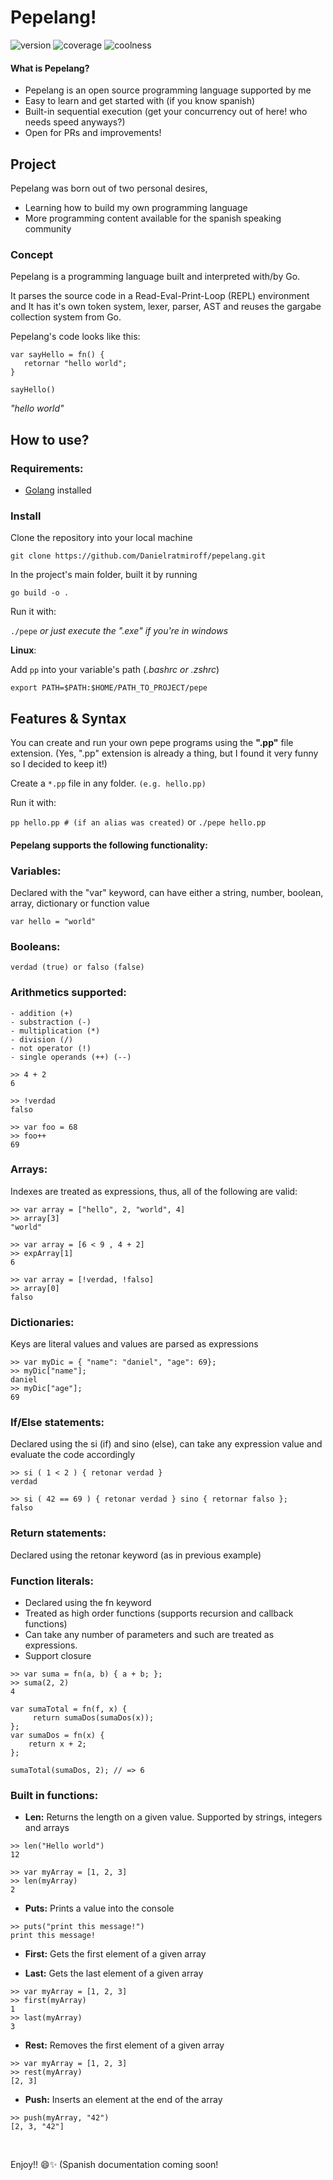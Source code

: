 # Pepelang!
![version](https://img.shields.io/badge/version-0.3-green)
![coverage](https://img.shields.io/badge/coverage-85-yellowgreen)
![coolness](https://img.shields.io/badge/coolness-99-blue)


#### What is Pepelang?
 - Pepelang is an open source programming language supported by me 
 - Easy to learn and get started with (if you know spanish) 
 - Built-in sequential execution (get your concurrency out of here! who needs speed anyways?)
 - Open for PRs and improvements!

## Project
Pepelang was born out of two personal desires, 
- Learning how to build my own programming language 
- More programming content available for the spanish speaking community

### Concept
Pepelang is a programming language built and interpreted with/by Go.

It parses the source code in a Read-Eval-Print-Loop (REPL) environment and It has it's own token system, lexer, parser, AST and reuses the gargabe collection system from Go. 

Pepelang's code looks like this:

```
var sayHello = fn() { 
   retornar "hello world";
}

sayHello()
```
    
*"hello world"*
    
## How to use?

### Requirements:
- [Golang](https://go.dev/) installed 

### Install
Clone the repository into your local machine

`git clone https://github.com/Danielratmiroff/pepelang.git`
 
In the project's main folder, built it by running 

`go build -o .`

Run it with:

`./pepe` 
*or just execute the ".exe" if you're in windows*

**Linux**:

Add `pp` into your variable's path (*.bashrc or .zshrc*)

`export PATH=$PATH:$HOME/PATH_TO_PROJECT/pepe`

## Features & Syntax
You can create and run your own pepe programs using the **".pp"** file extension. (Yes, ".pp" extension is already a thing, but I found it very funny so I decided to keep it!)

Create a `*.pp` file in any folder. `(e.g. hello.pp)`

Run it with:

`pp hello.pp # (if an alias was created)` or `./pepe hello.pp`

#### Pepelang supports the following functionality:

### Variables:

Declared with the "var" keyword, can have either a string, number, boolean, array, dictionary or function value

```
var hello = "world"
```

### Booleans:

```
verdad (true) or falso (false)
```

### Arithmetics supported:
	- addition (+)
	- substraction (-)
	- multiplication (*)
	- division (/)
	- not operator (!)
	- single operands (++) (--)
	
```
>> 4 + 2
6
```

```
>> !verdad
falso
```

```
>> var foo = 68
>> foo++
69
```

### Arrays:

Indexes are treated as expressions, thus, all of the following are valid:

```
>> var array = ["hello", 2, "world", 4]
>> array[3]
"world"
```

```
>> var array = [6 < 9 , 4 + 2]
>> expArray[1]
6
```
```
>> var array = [!verdad, !falso]
>> array[0]
falso
```

### Dictionaries:

Keys are literal values and values are parsed as expressions

```
>> var myDic = { "name": "daniel", "age": 69}; 
>> myDic["name"];
daniel 
>> myDic["age"]; 
69 
```

### If/Else statements:

Declared using the si (if) and sino (else), can take any expression value and evaluate the code accordingly

```
>> si ( 1 < 2 ) { retonar verdad }
verdad
```

```
>> si ( 42 == 69 ) { retonar verdad } sino { retornar falso };
falso
```

### Return statements:

Declared using the retonar keyword (as in previous example)

### Function literals:
- Declared using the fn keyword
- Treated as high order functions (supports recursion and callback functions)
- Can take any number of parameters and such are treated as expressions.
- Support closure

```
>> var suma = fn(a, b) { a + b; };
>> suma(2, 2)
4
```

```
var sumaTotal = fn(f, x) { 
	 return sumaDos(sumaDos(x)); 
}; 
var sumaDos = fn(x) { 
	return x + 2; 
}; 

sumaTotal(sumaDos, 2); // => 6
```


### Built in functions:

- **Len:**
Returns the length on a given value. Supported by strings, integers and arrays

```
>> len("Hello world")
12
```

```
>> var myArray = [1, 2, 3]
>> len(myArray)
2
```

- **Puts:**
Prints a value into the console

```
>> puts("print this message!")
print this message!
```

- **First:**
Gets the first element of a given array

- **Last:**
Gets the last element of a given array

```
>> var myArray = [1, 2, 3]
>> first(myArray)
1
>> last(myArray)
3
```

- **Rest:**
Removes the first element of a given array

```
>> var myArray = [1, 2, 3]
>> rest(myArray)
[2, 3]
```

- **Push:**
Inserts an element at the end of the array

```
>> push(myArray, "42")
[2, 3, "42"]
```

<br>

Enjoy!! 😄✨ (Spanish documentation coming soon! 
